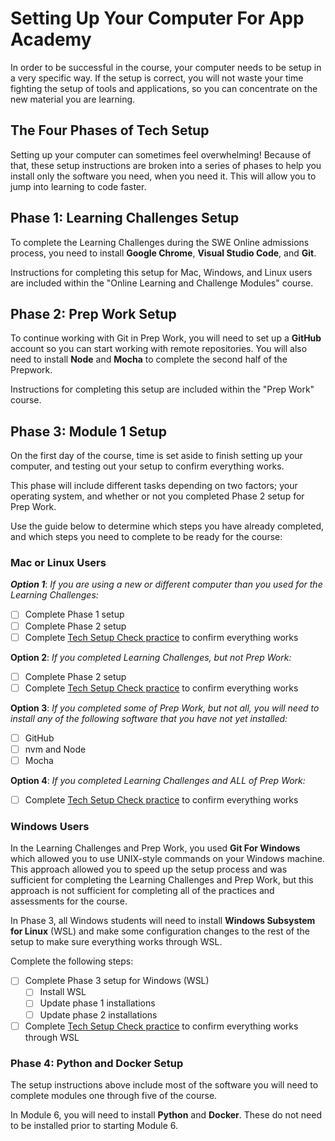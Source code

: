 # Setting Up Your Computer For App Academy

In order to be successful in the course, your computer needs to be setup in a
very specific way. If the setup is correct, you will not waste your time
fighting the setup of tools and applications, so you can concentrate on the new
material you are learning.

## The Four Phases of Tech Setup

Setting up your computer can sometimes feel overwhelming! Because of that, these
setup instructions are broken into a series of phases to help you install only
the software you need, when you need it. This will allow you to jump into
learning to code faster.

## Phase 1: Learning Challenges Setup

To complete the Learning Challenges during the SWE Online admissions process,
you need to install __Google Chrome__, __Visual Studio Code__, and __Git__.

Instructions for completing this setup for Mac, Windows, and Linux users are
included within the "Online Learning and Challenge Modules" course.

## Phase 2: Prep Work Setup

To continue working with Git in Prep Work, you will need to set up a
__GitHub__ account so you can start working with remote repositories. You will
also need to install __Node__ and __Mocha__ to complete the second
half of the Prepwork.

Instructions for completing this setup are included within the "Prep Work"
course.

## Phase 3: Module 1 Setup

On the first day of the course, time is set aside to finish setting up your
computer, and testing out your setup to confirm everything works.

This phase will include different tasks depending on two factors; your operating
system, and whether or not you completed Phase 2 setup for Prep Work.

Use the guide below to determine which steps you have already completed, and
which steps you need to complete to be ready for the course:

### Mac or Linux Users

___Option 1___: _If you are using a new or different computer than you used for the Learning
Challenges:_

- [ ] Complete Phase 1 setup
- [ ] Complete Phase 2 setup
- [ ] Complete [Tech Setup Check practice] to confirm everything works

__Option 2__: _If you completed Learning Challenges, but not Prep Work:_

- [ ] Complete Phase 2 setup
- [ ] Complete [Tech Setup Check practice] to confirm everything works

__Option 3__: _If you completed some of Prep Work, but not all, you will need to install
    any of the following software that you have not yet installed:_

- [ ] GitHub
- [ ] nvm and Node
- [ ] Mocha

__Option 4__: _If you completed Learning Challenges and ALL of Prep Work:_

- [ ] Complete [Tech Setup Check practice] to confirm everything works

### Windows Users

In the Learning Challenges and Prep Work, you used __Git For Windows__ which
allowed you to use UNIX-style commands on your Windows machine. This approach
allowed you to speed up the setup process and was sufficient for completing the
Learning Challenges and Prep Work, but this approach is not sufficient for
completing all of the practices and assessments for the course.

In Phase 3, all Windows students will need to install __Windows Subsystem for
Linux__ (WSL) and make some configuration changes to the rest of the setup to
make sure everything works through WSL.

Complete the following steps:

- [ ] Complete Phase 3 setup for Windows (WSL)
    - [ ] Install WSL
    - [ ] Update phase 1 installations
    - [ ] Update phase 2 installations
- [ ] Complete [Tech Setup Check practice] to confirm everything works through
  WSL

### Phase 4: Python and Docker Setup

The setup instructions above include most of the software you will need to
complete modules one through five of the course.

In Module 6, you will need to install __Python__ and __Docker__. These do not
need to be installed prior to starting Module 6.

[Tech Setup Check practice]: https://github.com/appacademy/practice-for-week-01-tech-setup-check/blob/main/README.md